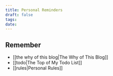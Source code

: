 ```yaml
---
title: Personal Reminders
draft: false
tags: 
date:
---
```

## Remember

- [[the why of this blog|The Why of This Blog]]
- [[todo|The Top of My Todo List]]
- [[rules|Personal Rules]]